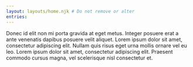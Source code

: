 ```yaml
---
layout: layouts/home.njk # Do not remove or alter
entries:
---
```


Donec id elit non mi porta gravida at eget metus. Integer posuere erat a ante venenatis dapibus posuere velit aliquet. Lorem ipsum dolor sit amet, consectetur adipiscing elit. Nullam quis risus eget urna mollis ornare vel eu leo. Lorem ipsum dolor sit amet, consectetur adipiscing elit. Praesent commodo cursus magna, vel scelerisque nisl consectetur et.
